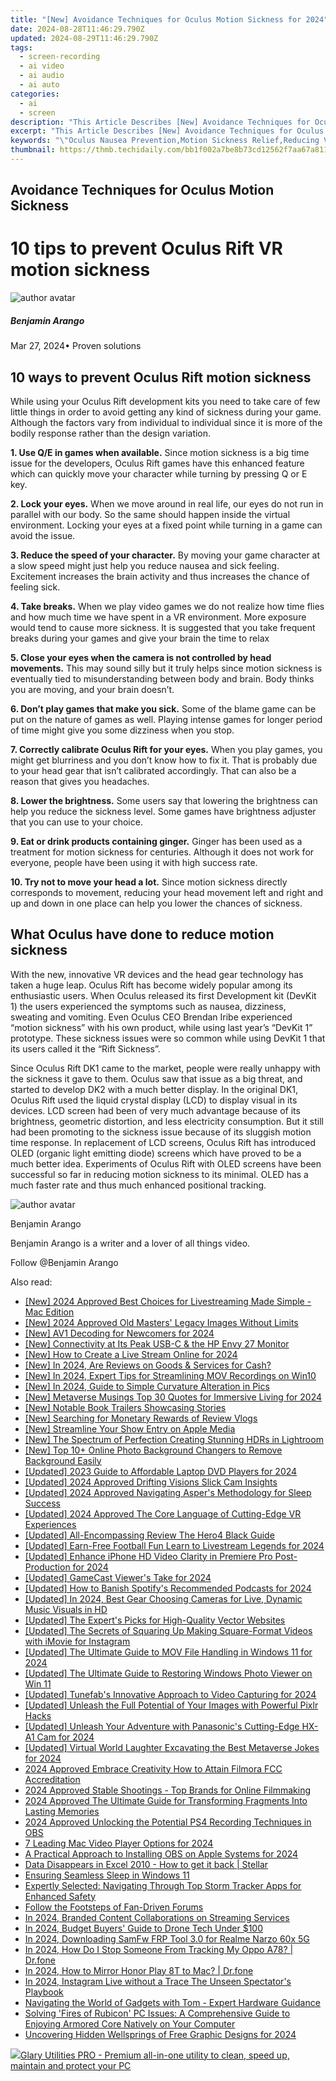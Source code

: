 ```yaml
---
title: "[New] Avoidance Techniques for Oculus Motion Sickness for 2024"
date: 2024-08-28T11:46:29.790Z
updated: 2024-08-29T11:46:29.790Z
tags: 
  - screen-recording
  - ai video
  - ai audio
  - ai auto
categories: 
  - ai
  - screen
description: "This Article Describes [New] Avoidance Techniques for Oculus Motion Sickness for 2024"
excerpt: "This Article Describes [New] Avoidance Techniques for Oculus Motion Sickness for 2024"
keywords: "\"Oculus Nausea Prevention,Motion Sickness Relief,Reducing VR Discomfort,Avoid Oculus Illness,VR Comfort Tips,Minimize Virtual Sickness,No-Nausea Headset Use\""
thumbnail: https://thmb.techidaily.com/bb1f002a7be8b73cd12562f7aa67a81110093e83a5e29cc0296d5b97722e8cc9.png
---
```


## Avoidance Techniques for Oculus Motion Sickness

# 10 tips to prevent Oculus Rift VR motion sickness

![author avatar](https://images.wondershare.com/filmora/article-images/benjamin-arango-author.jpg)

##### Benjamin Arango

 Mar 27, 2024• Proven solutions

## 10 ways to prevent Oculus Rift motion sickness

 While using your Oculus Rift development kits you need to take care of few little things in order to avoid getting any kind of sickness during your game. Although the factors vary from individual to individual since it is more of the bodily response rather than the design variation.

**1\. Use Q/E in games when available.** Since motion sickness is a big time issue for the developers, Oculus Rift games have this enhanced feature which can quickly move your character while turning by pressing Q or E key.

**2\. Lock your eyes.** When we move around in real life, our eyes do not run in parallel with our body. So the same should happen inside the virtual environment. Locking your eyes at a fixed point while turning in a game can avoid the issue.

**3\. Reduce the speed of your character.** By moving your game character at a slow speed might just help you reduce nausea and sick feeling. Excitement increases the brain activity and thus increases the chance of feeling sick.

**4\. Take breaks.** When we play video games we do not realize how time flies and how much time we have spent in a VR environment. More exposure would tend to cause more sickness. It is suggested that you take frequent breaks during your games and give your brain the time to relax

**5\. Close your eyes when the camera is not controlled by head movements.** This may sound silly but it truly helps since motion sickness is eventually tied to misunderstanding between body and brain. Body thinks you are moving, and your brain doesn’t.

**6\. Don’t play games that make you sick.** Some of the blame game can be put on the nature of games as well. Playing intense games for longer period of time might give you some dizziness when you stop.

**7\. Correctly calibrate Oculus Rift for your eyes.** When you play games, you might get blurriness and you don’t know how to fix it. That is probably due to your head gear that isn’t calibrated accordingly. That can also be a reason that gives you headaches.

**8\. Lower the brightness.** Some users say that lowering the brightness can help you reduce the sickness level. Some games have brightness adjuster that you can use to your choice.

**9\. Eat or drink products containing ginger.** Ginger has been used as a treatment for motion sickness for centuries. Although it does not work for everyone, people have been using it with high success rate.

**10\. Try not to move your head a lot.** Since motion sickness directly corresponds to movement, reducing your head movement left and right and up and down in one place can help you lower the chances of sickness.

## What Oculus have done to reduce motion sickness

 With the new, innovative VR devices and the head gear technology has taken a huge leap. Oculus Rift has become widely popular among its enthusiastic users. When Oculus released its first Development kit (DevKit 1) the users experienced the symptoms such as nausea, dizziness, sweating and vomiting. Even Oculus CEO Brendan Iribe experienced “motion sickness” with his own product, while using last year’s “DevKit 1” prototype. These sickness issues were so common while using DevKit 1 that its users called it the “Rift Sickness”.

 Since Oculus Rift DK1 came to the market, people were really unhappy with the sickness it gave to them. Oculus saw that issue as a big threat, and started to develop DK2 with a much better display. In the original DK1, Oculus Rift used the liquid crystal display (LCD) to display visual in its devices. LCD screen had been of very much advantage because of its brightness, geometric distortion, and less electricity consumption. But it still had been promoting to the sickness issue because of its sluggish motion time response. In replacement of LCD screens, Oculus Rift has introduced OLED (organic light emitting diode) screens which have proved to be a much better idea. Experiments of Oculus Rift with OLED screens have been successful so far in reducing motion sickness to its minimal. OLED has a much faster rate and thus much enhanced positional tracking.

![author avatar](https://images.wondershare.com/filmora/article-images/benjamin-arango-author.jpg)

Benjamin Arango

Benjamin Arango is a writer and a lover of all things video.

Follow @Benjamin Arango


<ins class="adsbygoogle"
     style="display:block"
     data-ad-format="autorelaxed"
     data-ad-client="ca-pub-7571918770474297"
     data-ad-slot="1223367746"></ins>



<ins class="adsbygoogle"
     style="display:block"
     data-ad-client="ca-pub-7571918770474297"
     data-ad-slot="8358498916"
     data-ad-format="auto"
     data-full-width-responsive="true"></ins>


<span class="atpl-alsoreadstyle">Also read:</span>
<div><ul>
<li><a href="https://fox-boxes.techidaily.com/new-2024-approved-best-choices-for-livestreaming-made-simple-mac-edition/"><u>[New] 2024 Approved  Best Choices for Livestreaming Made Simple - Mac Edition</u></a></li>
<li><a href="https://fox-boxes.techidaily.com/new-2024-approved-old-masters-legacy-images-without-limits/"><u>[New] 2024 Approved  Old Masters' Legacy  Images Without Limits</u></a></li>
<li><a href="https://fox-boxes.techidaily.com/new-av1-decoding-for-newcomers-for-2024/"><u>[New] AV1 Decoding for Newcomers for 2024</u></a></li>
<li><a href="https://fox-boxes.techidaily.com/new-connectivity-at-its-peak-usb-c-and-the-hp-envy-27-monitor/"><u>[New] Connectivity at Its Peak  USB-C & the HP Envy 27 Monitor</u></a></li>
<li><a href="https://fox-boxes.techidaily.com/new-how-to-create-a-live-stream-online-for-2024/"><u>[New] How to Create a Live Stream Online for 2024</u></a></li>
<li><a href="https://fox-boxes.techidaily.com/new-in-2024-are-reviews-on-goods-and-services-for-cash/"><u>[New] In 2024, Are Reviews on Goods & Services for Cash?</u></a></li>
<li><a href="https://on-screen-recording.techidaily.com/new-in-2024-expert-tips-for-streamlining-mov-recordings-on-win10/"><u>[New] In 2024, Expert Tips for Streamlining MOV Recordings on Win10</u></a></li>
<li><a href="https://fox-boxes.techidaily.com/new-in-2024-guide-to-simple-curvature-alteration-in-pics/"><u>[New] In 2024, Guide to Simple Curvature Alteration in Pics</u></a></li>
<li><a href="https://fox-boxes.techidaily.com/new-metaverse-musings-top-30-quotes-for-immersive-living-for-2024/"><u>[New] Metaverse Musings  Top 30 Quotes for Immersive Living for 2024</u></a></li>
<li><a href="https://fox-boxes.techidaily.com/new-notable-book-trailers-showcasing-stories/"><u>[New] Notable Book Trailers Showcasing Stories</u></a></li>
<li><a href="https://extra-skills.techidaily.com/new-searching-for-monetary-rewards-of-review-vlogs/"><u>[New] Searching for Monetary Rewards of Review Vlogs</u></a></li>
<li><a href="https://some-guidance.techidaily.com/new-streamline-your-show-entry-on-apple-media/"><u>[New] Streamline Your Show Entry on Apple Media</u></a></li>
<li><a href="https://some-approaches.techidaily.com/new-the-spectrum-of-perfection-creating-stunning-hdrs-in-lightroom/"><u>[New] The Spectrum of Perfection  Creating Stunning HDRs in Lightroom</u></a></li>
<li><a href="https://fox-boxes.techidaily.com/new-top-10plus-online-photo-background-changers-to-remove-background-easily/"><u>[New] Top 10+ Online Photo Background Changers to Remove Background Easily</u></a></li>
<li><a href="https://fox-boxes.techidaily.com/updated-2023-guide-to-affordable-laptop-dvd-players-for-2024/"><u>[Updated] 2023 Guide to Affordable Laptop DVD Players for 2024</u></a></li>
<li><a href="https://fox-boxes.techidaily.com/updated-2024-approved-drifting-visions-slick-cam-insights/"><u>[Updated] 2024 Approved  Drifting Visions  Slick Cam Insights</u></a></li>
<li><a href="https://fox-boxes.techidaily.com/updated-2024-approved-navigating-aspers-methodology-for-sleep-success/"><u>[Updated] 2024 Approved  Navigating Asper's Methodology for Sleep Success</u></a></li>
<li><a href="https://fox-boxes.techidaily.com/updated-2024-approved-the-core-language-of-cutting-edge-vr-experiences/"><u>[Updated] 2024 Approved  The Core Language of Cutting-Edge VR Experiences</u></a></li>
<li><a href="https://fox-direct.techidaily.com/updated-all-encompassing-review-the-hero4-black-guide/"><u>[Updated] All-Encompassing Review  The Hero4 Black Guide</u></a></li>
<li><a href="https://fox-boxes.techidaily.com/updated-earn-free-football-fun-learn-to-livestream-legends-for-2024/"><u>[Updated] Earn-Free Football Fun  Learn to Livestream Legends for 2024</u></a></li>
<li><a href="https://fox-boxes.techidaily.com/updated-enhance-iphone-hd-video-clarity-in-premiere-pro-post-production-for-2024/"><u>[Updated] Enhance iPhone HD Video Clarity in Premiere Pro Post-Production for 2024</u></a></li>
<li><a href="https://remote-screen-capture.techidaily.com/updated-gamecast-viewers-take-for-2024/"><u>[Updated] GameCast Viewer's Take for 2024</u></a></li>
<li><a href="https://fox-boxes.techidaily.com/updated-how-to-banish-spotifys-recommended-podcasts-for-2024/"><u>[Updated] How to Banish Spotify's Recommended Podcasts for 2024</u></a></li>
<li><a href="https://fox-boxes.techidaily.com/updated-in-2024-best-gear-choosing-cameras-for-live-dynamic-music-visuals-in-hd/"><u>[Updated] In 2024, Best Gear  Choosing Cameras for Live, Dynamic Music Visuals in HD</u></a></li>
<li><a href="https://fox-boxes.techidaily.com/updated-the-experts-picks-for-high-quality-vector-websites/"><u>[Updated] The Expert's Picks for High-Quality Vector Websites</u></a></li>
<li><a href="https://instagram-videos.techidaily.com/updated-the-secrets-of-squaring-up-making-square-format-videos-with-imovie-for-instagram/"><u>[Updated] The Secrets of Squaring Up  Making Square-Format Videos with iMovie for Instagram</u></a></li>
<li><a href="https://visual-screen-recording.techidaily.com/updated-the-ultimate-guide-to-mov-file-handling-in-windows-11-for-2024/"><u>[Updated] The Ultimate Guide to MOV File Handling in Windows 11 for 2024</u></a></li>
<li><a href="https://fox-glue.techidaily.com/updated-the-ultimate-guide-to-restoring-windows-photo-viewer-on-win-11/"><u>[Updated] The Ultimate Guide to Restoring Windows Photo Viewer on Win 11</u></a></li>
<li><a href="https://screen-video-capture.techidaily.com/updated-tunefabs-innovative-approach-to-video-capturing-for-2024/"><u>[Updated] Tunefab's Innovative Approach to Video Capturing for 2024</u></a></li>
<li><a href="https://some-approaches.techidaily.com/updated-unleash-the-full-potential-of-your-images-with-powerful-pixlr-hacks/"><u>[Updated] Unleash the Full Potential of Your Images with Powerful Pixlr Hacks</u></a></li>
<li><a href="https://fox-boxes.techidaily.com/updated-unleash-your-adventure-with-panasonics-cutting-edge-hx-a1-cam-for-2024/"><u>[Updated] Unleash Your Adventure with Panasonic's Cutting-Edge HX-A1 Cam for 2024</u></a></li>
<li><a href="https://fox-boxes.techidaily.com/updated-virtual-world-laughter-excavating-the-best-metaverse-jokes-for-2024/"><u>[Updated] Virtual World Laughter  Excavating the Best Metaverse Jokes for 2024</u></a></li>
<li><a href="https://youtube-webster.techidaily.com/approved-embrace-creativity-how-to-attain-filmora-fcc-accreditation/"><u>2024 Approved  Embrace Creativity  How to Attain Filmora FCC Accreditation</u></a></li>
<li><a href="https://youtube-help.techidaily.com/2024-approved-stable-shootings-top-brands-for-online-filmmaking/"><u>2024 Approved  Stable Shootings - Top Brands for Online Filmmaking</u></a></li>
<li><a href="https://snapchat-videos.techidaily.com/2024-approved-the-ultimate-guide-for-transforming-fragments-into-lasting-memories/"><u>2024 Approved  The Ultimate Guide for Transforming Fragments Into Lasting Memories</u></a></li>
<li><a href="https://digital-screen-recording.techidaily.com/2024-approved-unlocking-the-potential-ps4-recording-techniques-in-obs/"><u>2024 Approved  Unlocking the Potential  PS4 Recording Techniques in OBS</u></a></li>
<li><a href="https://fox-boxes.techidaily.com/7-leading-mac-video-player-options-for-2024/"><u>7 Leading Mac Video Player Options for 2024</u></a></li>
<li><a href="https://screen-capture.techidaily.com/a-practical-approach-to-installing-obs-on-apple-systems-for-2024/"><u>A Practical Approach to Installing OBS on Apple Systems for 2024</u></a></li>
<li><a href="https://phone-solutions.techidaily.com/data-disappears-in-excel-2010-how-to-get-it-back-stellar-by-stellar-guide/"><u>Data Disappears in Excel 2010 - How to get it back | Stellar</u></a></li>
<li><a href="https://win-howtos.techidaily.com/ensuring-seamless-sleep-in-windows-11/"><u>Ensuring Seamless Sleep in Windows 11</u></a></li>
<li><a href="https://buynow-tips.techidaily.com/expertly-selected-navigating-through-top-storm-tracker-apps-for-enhanced-safety/"><u>Expertly Selected: Navigating Through Top Storm Tracker Apps for Enhanced Safety</u></a></li>
<li><a href="https://youtube-videos.techidaily.com/follow-the-footsteps-of-fan-driven-forums/"><u>Follow the Footsteps of Fan-Driven Forums</u></a></li>
<li><a href="https://fox-boxes.techidaily.com/in-2024-branded-content-collaborations-on-streaming-services/"><u>In 2024, Branded Content Collaborations on Streaming Services</u></a></li>
<li><a href="https://fox-boxes.techidaily.com/in-2024-budget-buyers-guide-to-drone-tech-under-100/"><u>In 2024, Budget Buyers' Guide to Drone Tech Under $100</u></a></li>
<li><a href="https://easy-unlock-android.techidaily.com/in-2024-downloading-samfw-frp-tool-30-for-realme-narzo-60x-5g-by-drfone-android/"><u>In 2024, Downloading SamFw FRP Tool 3.0 for Realme Narzo 60x 5G</u></a></li>
<li><a href="https://android-location-track.techidaily.com/in-2024-how-do-i-stop-someone-from-tracking-my-oppo-a78-drfone-by-drfone-virtual-android/"><u>In 2024, How Do I Stop Someone From Tracking My Oppo A78? | Dr.fone</u></a></li>
<li><a href="https://screen-mirror.techidaily.com/in-2024-how-to-mirror-honor-play-8t-to-mac-drfone-by-drfone-android/"><u>In 2024, How to Mirror Honor Play 8T to Mac? | Dr.fone</u></a></li>
<li><a href="https://fox-boxes.techidaily.com/in-2024-instagram-live-without-a-trace-the-unseen-spectators-playbook/"><u>In 2024, Instagram Live without a Trace  The Unseen Spectator's Playbook</u></a></li>
<li><a href="https://hardware-help.techidaily.com/navigating-the-world-of-gadgets-with-tom-expert-hardware-guidance/"><u>Navigating the World of Gadgets with Tom - Expert Hardware Guidance</u></a></li>
<li><a href="https://program-issues.techidaily.com/solving-fires-of-rubicon-pc-issues-a-comprehensive-guide-to-enjoying-armored-core-natively-on-your-computer/"><u>Solving 'Fires of Rubicon' PC Issues: A Comprehensive Guide to Enjoying Armored Core Natively on Your Computer</u></a></li>
<li><a href="https://fox-boxes.techidaily.com/uncovering-hidden-wellsprings-of-free-graphic-designs-for-2024/"><u>Uncovering Hidden Wellsprings of Free Graphic Designs for 2024</u></a></li>
</ul></div>

<!-- affiliate ads begin -->
<a href="https://order.glarysoft.com/order/checkout.php?PRODS=4535075&QTY=1&AFFILIATE=108875&CART=1"><img src="https://secure.avangate.com/images/merchant/6734fa703f6633ab896eecbdfad8953a/products/GU-500_672.png" border="0">Glary Utilities PRO -  Premium all-in-one utility to clean, speed up, maintain and protect your PC</a>
<!-- affiliate ads end -->